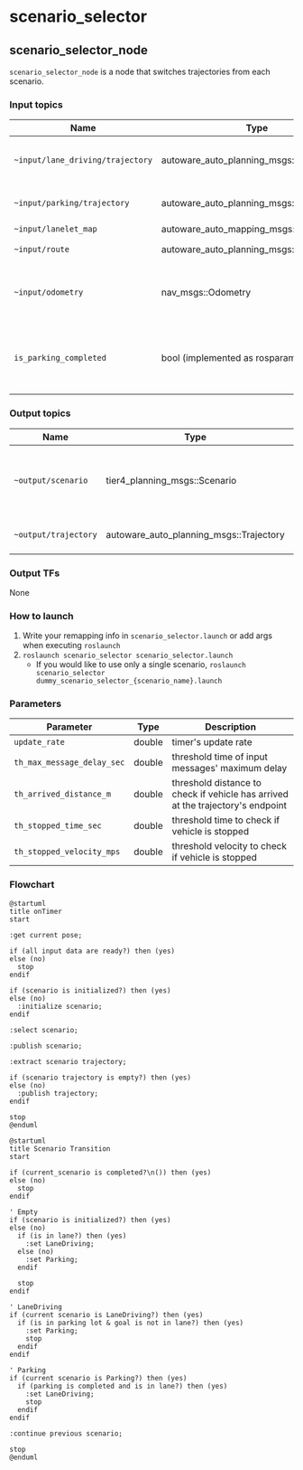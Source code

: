 # scenario_selector

## scenario_selector_node

`scenario_selector_node` is a node that switches trajectories from each scenario.

### Input topics

| Name                             | Type                                      | Description                                           |
| -------------------------------- | ----------------------------------------- | ----------------------------------------------------- |
| `~input/lane_driving/trajectory` | autoware_auto_planning_msgs::Trajectory   | trajectory of LaneDriving scenario                    |
| `~input/parking/trajectory`      | autoware_auto_planning_msgs::Trajectory   | trajectory of Parking scenario                        |
| `~input/lanelet_map`             | autoware_auto_mapping_msgs::HADMapBin     |                                                       |
| `~input/route`                   | autoware_auto_planning_msgs::LaneletRoute | route and goal pose                                   |
| `~input/odometry`                | nav_msgs::Odometry                        | for checking whether vehicle is stopped               |
| `is_parking_completed`           | bool (implemented as rosparam)            | whether all split trajectory of Parking are published |

### Output topics

| Name                 | Type                                    | Description                                    |
| -------------------- | --------------------------------------- | ---------------------------------------------- |
| `~output/scenario`   | tier4_planning_msgs::Scenario           | current scenario and scenarios to be activated |
| `~output/trajectory` | autoware_auto_planning_msgs::Trajectory | trajectory to be followed                      |

### Output TFs

None

### How to launch

1. Write your remapping info in `scenario_selector.launch` or add args when executing `roslaunch`
2. `roslaunch scenario_selector scenario_selector.launch`
   - If you would like to use only a single scenario, `roslaunch scenario_selector dummy_scenario_selector_{scenario_name}.launch`

### Parameters

| Parameter                  | Type   | Description                                                                     |
| -------------------------- | ------ | ------------------------------------------------------------------------------- |
| `update_rate`              | double | timer's update rate                                                             |
| `th_max_message_delay_sec` | double | threshold time of input messages' maximum delay                                 |
| `th_arrived_distance_m`    | double | threshold distance to check if vehicle has arrived at the trajectory's endpoint |
| `th_stopped_time_sec`      | double | threshold time to check if vehicle is stopped                                   |
| `th_stopped_velocity_mps`  | double | threshold velocity to check if vehicle is stopped                               |

### Flowchart

```plantuml
@startuml
title onTimer
start

:get current pose;

if (all input data are ready?) then (yes)
else (no)
  stop
endif

if (scenario is initialized?) then (yes)
else (no)
  :initialize scenario;
endif

:select scenario;

:publish scenario;

:extract scenario trajectory;

if (scenario trajectory is empty?) then (yes)
else (no)
  :publish trajectory;
endif

stop
@enduml
```

```plantuml
@startuml
title Scenario Transition
start

if (current_scenario is completed?\n()) then (yes)
else (no)
  stop
endif

' Empty
if (scenario is initialized?) then (yes)
else (no)
  if (is in lane?) then (yes)
    :set LaneDriving;
  else (no)
    :set Parking;
  endif

  stop
endif

' LaneDriving
if (current scenario is LaneDriving?) then (yes)
  if (is in parking lot & goal is not in lane?) then (yes)
    :set Parking;
    stop
  endif
endif

' Parking
if (current scenario is Parking?) then (yes)
  if (parking is completed and is in lane?) then (yes)
    :set LaneDriving;
    stop
  endif
endif

:continue previous scenario;

stop
@enduml
```
